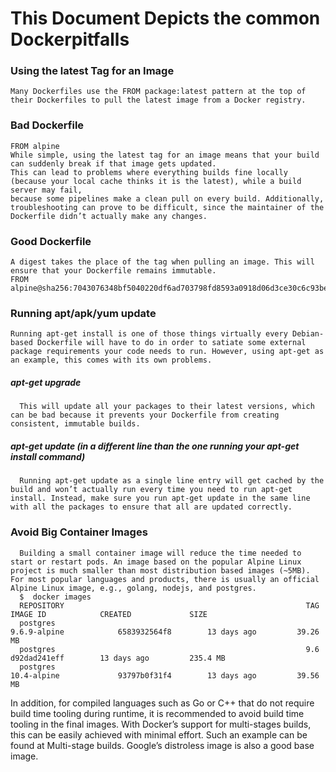 # This Document Depicts the common Dockerpitfalls

 ### Using the latest Tag for an Image
    Many Dockerfiles use the FROM package:latest pattern at the top of their Dockerfiles to pull the latest image from a Docker registry.
     
 ### Bad Dockerfile
    FROM alpine
    While simple, using the latest tag for an image means that your build can suddenly break if that image gets updated. 
    This can lead to problems where everything builds fine locally (because your local cache thinks it is the latest), while a build server may fail,
    because some pipelines make a clean pull on every build. Additionally, troubleshooting can prove to be difficult, since the maintainer of the Dockerfile didn’t actually make any changes.
 ### Good Dockerfile
    A digest takes the place of the tag when pulling an image. This will ensure that your Dockerfile remains immutable.
    FROM alpine@sha256:7043076348bf5040220df6ad703798fd8593a0918d06d3ce30c6c93be117e430
    
 ### Running apt/apk/yum update
    Running apt-get install is one of those things virtually every Debian-based Dockerfile will have to do in order to satiate some external package requirements your code needs to run. However, using apt-get as an example, this comes with its own problems.
   #####  apt-get upgrade
      This will update all your packages to their latest versions, which can be bad because it prevents your Dockerfile from creating consistent, immutable builds.
   ##### apt-get update (in a different line than the one running your apt-get install command)
      Running apt-get update as a single line entry will get cached by the build and won’t actually run every time you need to run apt-get install. Instead, make sure you run apt-get update in the same line with all the packages to ensure that all are updated correctly.
      
 ### Avoid Big Container Images
      Building a small container image will reduce the time needed to start or restart pods. An image based on the popular Alpine Linux project is much smaller than most distribution based images (~5MB). For most popular languages and products, there is usually an official Alpine Linux image, e.g., golang, nodejs, and postgres.
      $  docker images
      REPOSITORY                                                      TAG                     IMAGE ID            CREATED             SIZE
      postgres                                                        9.6.9-alpine            6583932564f8        13 days ago         39.26 MB
      postgres                                                        9.6                     d92dad241eff        13 days ago         235.4 MB
      postgres                                                        10.4-alpine             93797b0f31f4        13 days ago         39.56 MB
      
In addition, for compiled languages such as Go or C++ that do not require build time tooling during runtime, it is recommended to avoid build time tooling in the final images. With Docker’s support for multi-stages builds, this can be easily achieved with minimal effort. Such an example can be found at Multi-stage builds.
Google’s distroless image is also a good base image.

